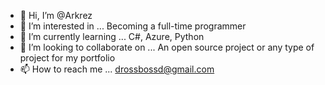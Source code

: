 - 👋 Hi, I’m @Arkrez
- 👀 I’m interested in ... Becoming a full-time programmer
- 🌱 I’m currently learning ... C#, Azure, Python
- 💞️ I’m looking to collaborate on ... An open source project or any type of project for my portfolio
- 📫 How to reach me ... drossbossd@gmail.com

<!---
Arkrez/Arkrez is a ✨ special ✨ repository because its `README.md` (this file) appears on your GitHub profile.
You can click the Preview link to take a look at your changes.
--->
